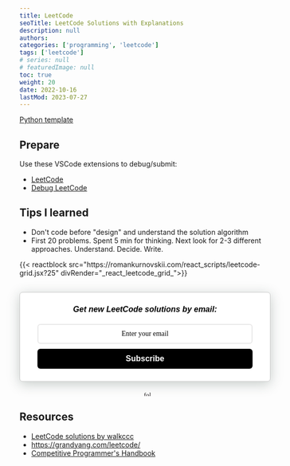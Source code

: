 ```yaml
---
title: LeetCode
seoTitle: LeetCode Solutions with Explanations
description: null
authors:
categories: ['programming', 'leetcode']
tags: ['leetcode']
# series: null
# featuredImage: null
toc: true
weight: 20
date: 2022-10-16
lastMod: 2023-07-27
---
```


[Python template](../#template)

## Prepare

Use these VSCode extensions to debug/submit:

- [LeetCode](https://marketplace.visualstudio.com/items?itemName=LeetCode.vscode-leetcode)
- [Debug LeetCode](https://marketplace.visualstudio.com/items?itemName=wangtao0101.debug-leetcode)

## Tips I learned

- Don't code before "design" and understand the solution algorithm
- First 20 problems. Spent 5 min for thinking. Next look for 2-3 different approaches. Understand. Decide. Write.

<div id="_react_leetcode_grid_" class='bg-tertiary-bg rounded px-3 py-2 my-2 me-2 text-lg'></div>
{{< reactblock src="https://romankurnovskii.com/react_scripts/leetcode-grid.jsx?25" divRender="_react_leetcode_grid_">}}

<rawhtml>
<style>
  .followit--follow-form-container[attr-a][attr-b][attr-c][attr-d][attr-e][attr-f]
    .form-preview {
    display: flex !important;
    flex-direction: column !important;
    justify-content: center !important;
    margin-top: 30px !important;
    padding: clamp(17px, 5%, 40px) clamp(17px, 7%, 50px) !important;
    max-width: none !important;
    border-radius: 6px !important;
    box-shadow: 0 5px 25px rgba(34, 60, 47, 0.25) !important;
  }
  .followit--follow-form-container[attr-a][attr-b][attr-c][attr-d][attr-e][attr-f]
    .form-preview,
  .followit--follow-form-container[attr-a][attr-b][attr-c][attr-d][attr-e][attr-f]
    .form-preview
    * {
    box-sizing: border-box !important;
  }
  .followit--follow-form-container[attr-a][attr-b][attr-c][attr-d][attr-e][attr-f]
    .form-preview
    .preview-heading {
    width: 100% !important;
  }
  .followit--follow-form-container[attr-a][attr-b][attr-c][attr-d][attr-e][attr-f]
    .form-preview
    .preview-heading
    h5 {
    margin-top: 0 !important;
    margin-bottom: 0 !important;
  }
  .followit--follow-form-container[attr-a][attr-b][attr-c][attr-d][attr-e][attr-f]
    .form-preview
    .preview-input-field {
    margin-top: 20px !important;
    width: 100% !important;
  }
  .followit--follow-form-container[attr-a][attr-b][attr-c][attr-d][attr-e][attr-f]
    .form-preview
    .preview-input-field
    input {
    width: 100% !important;
    height: 40px !important;
    border-radius: 6px !important;
    border: 2px solid #e9e8e8 !important;
    background-color: #fff !important;
    outline: none !important;
  }
  .followit--follow-form-container[attr-a][attr-b][attr-c][attr-d][attr-e][attr-f]
    .form-preview
    .preview-input-field
    input {
    color: #000000 !important;
    font-family: 'Montserrat' !important;
    font-size: 14px !important;
    font-weight: 400 !important;
    line-height: 20px !important;
    text-align: center !important;
  }
  .followit--follow-form-container[attr-a][attr-b][attr-c][attr-d][attr-e][attr-f]
    .form-preview
    .preview-input-field
    input::placeholder {
    color: #000000 !important;
    opacity: 1 !important;
  }

  .followit--follow-form-container[attr-a][attr-b][attr-c][attr-d][attr-e][attr-f]
    .form-preview
    .preview-input-field
    input:-ms-input-placeholder {
    color: #000000 !important;
  }

  .followit--follow-form-container[attr-a][attr-b][attr-c][attr-d][attr-e][attr-f]
    .form-preview
    .preview-input-field
    input::-ms-input-placeholder {
    color: #000000 !important;
  }
  .followit--follow-form-container[attr-a][attr-b][attr-c][attr-d][attr-e][attr-f]
    .form-preview
    .preview-submit-button {
    margin-top: 10px !important;
    width: 100% !important;
  }
  .followit--follow-form-container[attr-a][attr-b][attr-c][attr-d][attr-e][attr-f]
    .form-preview
    .preview-submit-button
    button {
    width: 100% !important;
    height: 40px !important;
    border: 0 !important;
    border-radius: 6px !important;
    line-height: 0px !important;
  }
  .followit--follow-form-container[attr-a][attr-b][attr-c][attr-d][attr-e][attr-f]
    .form-preview
    .preview-submit-button
    button:hover {
    cursor: pointer !important;
  }
  .followit--follow-form-container[attr-a][attr-b][attr-c][attr-d][attr-e][attr-f]
    .powered-by-line {
    color: #231f20 !important;
    font-family: 'Montserrat' !important;
    font-size: 13px !important;
    font-weight: 400 !important;
    line-height: 25px !important;
    text-align: center !important;
    text-decoration: none !important;
    display: flex !important;
    width: 100% !important;
    justify-content: center !important;
    align-items: center !important;
    margin-top: 10px !important;
  }
  .followit--follow-form-container[attr-a][attr-b][attr-c][attr-d][attr-e][attr-f]
    .powered-by-line
    img {
    margin-left: 10px !important;
    height: 1.13em !important;
    max-height: 1.13em !important;
  }
</style>
<div
  class="followit--follow-form-container"
  attr-a
  attr-b
  attr-c
  attr-d
  attr-e
  attr-f
>
  <form
    data-v-1bbcb9ec=""
    action="https://api.follow.it/subscription-form/bTRpUk5sY0pReGZRSXIvUnpkK2g5ZUYyUFh3YUt2Vk42S2hWaU9Ydk4xU3NyK3pWYTBIV2E3T001NVN2RnZvY3RqWHUzUENYelZWVjlBUC9Wb042SUwvTUl5TzVJcVhZOU1SWEoyWXFmSEczOVRkS2pvOGhUSDlMYXkvSktFdTF8MDZCRFloTm1KVjN6eEM3MGM3TWxsOHRDbkIvek94VmlObHpHa3JRVVltdz0=/8"
    method="post"
  >
    <div
      data-v-1bbcb9ec=""
      class="form-preview"
      style="
        background-color: rgb(255, 255, 255);
        border-style: solid;
        border-width: 1px;
        border-color: rgb(204, 204, 204);
        position: relative;
      "
    >
      <div data-v-1bbcb9ec="" class="preview-heading">
        <h5
          data-v-1bbcb9ec=""
          style="
            text-transform: none !important;
            font-family: Arial;
            font-weight: bold;
            color: rgb(0, 0, 0);
            font-size: 16px;
            text-align: center;
          "
        >
          Get new LeetCode solutions by email:
        </h5>
      </div>
      <div data-v-1bbcb9ec="" class="preview-input-field">
        <input
          data-v-1bbcb9ec=""
          type="email"
          name="email"
          required="required"
          placeholder="Enter your email"
          spellcheck="false"
          style="
            text-transform: none !important;
            font-family: Arial;
            font-weight: normal;
            color: rgb(0, 0, 0);
            font-size: 14px;
            text-align: center;
            background-color: rgb(255, 255, 255);
          "
        />
      </div>
      <div data-v-1bbcb9ec="" class="preview-submit-button">
        <button
          data-v-1bbcb9ec=""
          type="submit"
          style="
            text-transform: none !important;
            font-family: Arial;
            font-weight: bold;
            color: rgb(255, 255, 255);
            font-size: 16px;
            text-align: center;
            background-color: rgb(0, 0, 0);
          "
        >
          Subscribe
        </button>
      </div>
    </div>
  </form>
  <a href="https://follow.it" class="powered-by-line"
    >
    <img
      src="https://follow.it/static/img/colored-logo.svg"
      alt="follow.it"
      height="17px"
  /></a>
</div>
</rawhtml>

## Resources

- [LeetCode solutions by walkccc](https://walkccc.me/LeetCode/problems/)
- <https://grandyang.com/leetcode/>
- [Competitive Programmer's Handbook](https://github.com/pllk/cphb/)
